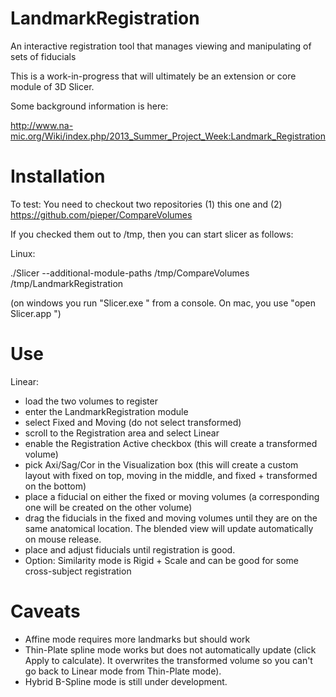 LandmarkRegistration
====================

An interactive registration tool that manages viewing and manipulating of sets of fiducials


This is a work-in-progress that will ultimately be an extension or core module of 3D Slicer.

Some background information is here:

http://www.na-mic.org/Wiki/index.php/2013_Summer_Project_Week:Landmark_Registration

Installation
============

To test: You need to checkout two repositories (1) this one and (2) https://github.com/pieper/CompareVolumes

If you checked them out to /tmp, then you can start slicer as follows:

Linux: 

 ./Slicer --additional-module-paths /tmp/CompareVolumes /tmp/LandmarkRegistration
 
(on windows you run "Slicer.exe <args>" from a console.  On mac, you use "open Slicer.app <args>")

Use
===

Linear:
* load the two volumes to register
* enter the LandmarkRegistration module
* select Fixed and Moving (do not select transformed)
* scroll to the Registration area and select Linear
* enable the Registration Active checkbox (this will create a transformed volume)
* pick Axi/Sag/Cor in the Visualization box (this will create a custom layout with fixed on top, moving in the middle, and fixed + transformed on the bottom)
* place a fiducial on either the fixed or moving volumes (a corresponding one will be created on the other volume)
* drag the fiducials in the fixed and moving volumes until they are on the same anatomical location.  The blended view will update automatically on mouse release.
* place and adjust fiducials until registration is good.
* Option: Similarity mode is Rigid + Scale and can be good for some cross-subject registration

Caveats
=======
* Affine mode requires more landmarks but should work
* Thin-Plate spline mode works but does not automatically update (click Apply to calculate).  It overwrites the transformed volume so you can't go back to Linear mode from Thin-Plate mode).
* Hybrid B-Spline mode is still under development.
